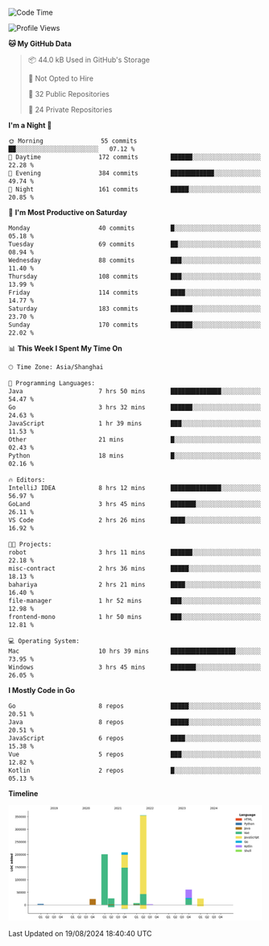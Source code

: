 <!--START_SECTION:waka-->
![Code Time](http://img.shields.io/badge/Code%20Time-2%2C601%20hrs%2045%20mins-blue)

![Profile Views](http://img.shields.io/badge/Profile%20Views-0-blue)

**🐱 My GitHub Data** 

> 📦 44.0 kB Used in GitHub's Storage 
 > 
> 🚫 Not Opted to Hire
 > 
> 📜 32 Public Repositories 
 > 
> 🔑 24 Private Repositories 
 > 
**I'm a Night 🦉** 

```text
🌞 Morning                55 commits          ██░░░░░░░░░░░░░░░░░░░░░░░   07.12 % 
🌆 Daytime                172 commits         ██████░░░░░░░░░░░░░░░░░░░   22.28 % 
🌃 Evening                384 commits         ████████████░░░░░░░░░░░░░   49.74 % 
🌙 Night                  161 commits         █████░░░░░░░░░░░░░░░░░░░░   20.85 % 
```
📅 **I'm Most Productive on Saturday** 

```text
Monday                   40 commits          █░░░░░░░░░░░░░░░░░░░░░░░░   05.18 % 
Tuesday                  69 commits          ██░░░░░░░░░░░░░░░░░░░░░░░   08.94 % 
Wednesday                88 commits          ███░░░░░░░░░░░░░░░░░░░░░░   11.40 % 
Thursday                 108 commits         ███░░░░░░░░░░░░░░░░░░░░░░   13.99 % 
Friday                   114 commits         ████░░░░░░░░░░░░░░░░░░░░░   14.77 % 
Saturday                 183 commits         ██████░░░░░░░░░░░░░░░░░░░   23.70 % 
Sunday                   170 commits         ██████░░░░░░░░░░░░░░░░░░░   22.02 % 
```


📊 **This Week I Spent My Time On** 

```text
🕑︎ Time Zone: Asia/Shanghai

💬 Programming Languages: 
Java                     7 hrs 50 mins       ██████████████░░░░░░░░░░░   54.47 % 
Go                       3 hrs 32 mins       ██████░░░░░░░░░░░░░░░░░░░   24.63 % 
JavaScript               1 hr 39 mins        ███░░░░░░░░░░░░░░░░░░░░░░   11.53 % 
Other                    21 mins             █░░░░░░░░░░░░░░░░░░░░░░░░   02.43 % 
Python                   18 mins             █░░░░░░░░░░░░░░░░░░░░░░░░   02.16 % 

🔥 Editors: 
IntelliJ IDEA            8 hrs 12 mins       ██████████████░░░░░░░░░░░   56.97 % 
GoLand                   3 hrs 45 mins       ███████░░░░░░░░░░░░░░░░░░   26.11 % 
VS Code                  2 hrs 26 mins       ████░░░░░░░░░░░░░░░░░░░░░   16.92 % 

🐱‍💻 Projects: 
robot                    3 hrs 11 mins       ██████░░░░░░░░░░░░░░░░░░░   22.18 % 
misc-contract            2 hrs 36 mins       █████░░░░░░░░░░░░░░░░░░░░   18.13 % 
bahariya                 2 hrs 21 mins       ████░░░░░░░░░░░░░░░░░░░░░   16.40 % 
file-manager             1 hr 52 mins        ███░░░░░░░░░░░░░░░░░░░░░░   12.98 % 
frontend-mono            1 hr 50 mins        ███░░░░░░░░░░░░░░░░░░░░░░   12.81 % 

💻 Operating System: 
Mac                      10 hrs 39 mins      ██████████████████░░░░░░░   73.95 % 
Windows                  3 hrs 45 mins       ███████░░░░░░░░░░░░░░░░░░   26.05 % 
```

**I Mostly Code in Go** 

```text
Go                       8 repos             █████░░░░░░░░░░░░░░░░░░░░   20.51 % 
Java                     8 repos             █████░░░░░░░░░░░░░░░░░░░░   20.51 % 
JavaScript               6 repos             ████░░░░░░░░░░░░░░░░░░░░░   15.38 % 
Vue                      5 repos             ███░░░░░░░░░░░░░░░░░░░░░░   12.82 % 
Kotlin                   2 repos             █░░░░░░░░░░░░░░░░░░░░░░░░   05.13 % 
```



**Timeline**

![Lines of Code chart](https://raw.githubusercontent.com/youtiaoguagua/youtiaoguagua/master/assets/bar_graph.png)


 Last Updated on 19/08/2024 18:40:40 UTC
<!--END_SECTION:waka-->